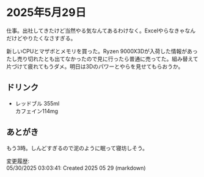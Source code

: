 # 2025年5月29日

仕事。出社してきたけど当然やる気なんてあるわけなく。Excelやらなきゃなんだけどやりたくなさすぎる。

新しいCPUとマザボとメモリを買った。Ryzen 9000X3Dが入荷した情報があったし売り切れたとも出てなかったので見に行ったら普通に売ってた。組み替えて片づけて疲れてもうダメ。明日は3Dのパワーとやらを見せてもらおうか。

## ドリンク

- レッドブル 355ml  
カフェイン114mg

## あとがき

もう3時。しんどすぎるので泥のように眠って寝坊しそう。

変更履歴:  
05/30/2025 03:03:41: Created 2025 05 29 (markdown)  
